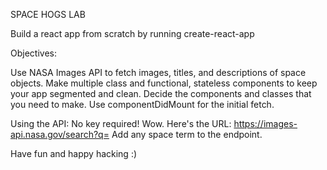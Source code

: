 SPACE HOGS LAB

Build a react app from scratch by running create-react-app

Objectives:

Use NASA Images API to fetch images, titles, and descriptions of space objects.
Make multiple class and functional, stateless components to keep your app segmented and clean.
Decide the components and classes that you need to make.
Use componentDidMount for the initial fetch.

Using the API:
No key required! Wow.
Here's the URL: https://images-api.nasa.gov/search?q=
Add any space term to the endpoint.

Have fun and happy hacking :)
